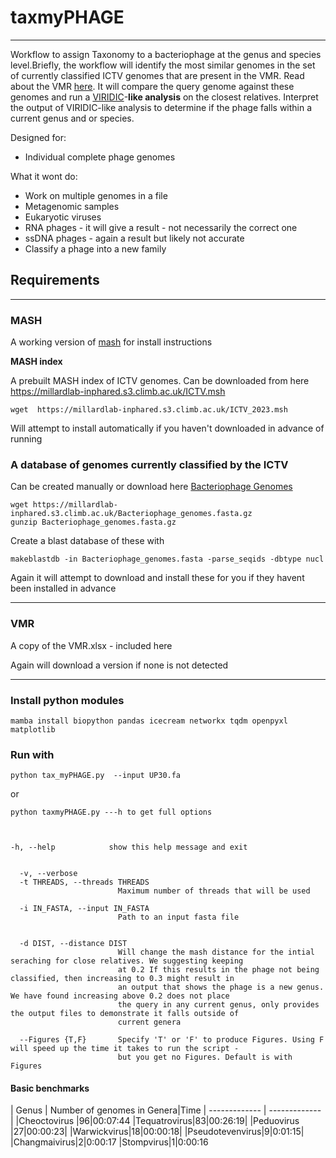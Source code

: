 # taxmyPHAGE

----------

Workflow to assign Taxonomy to a bacteriophage at the genus and species level.Briefly, the workflow will identify the most similar genomes in the set of currently classified ICTV genomes that are present in the VMR. 
Read about the VMR [here](https://ictv.global/vmr). It will compare the query genome against these genomes and run a [VIRIDIC](https://doi.org/10.3390/v12111268)-**like analysis** on the closest relatives. Interpret the output of VIRIDIC-like analysis to determine if the phage falls within a current genus and or species. 



Designed for:

- Individual complete phage genomes 


What it wont do:
 
- Work on multiple  genomes in a file 
- Metagenomic samples 
- Eukaryotic viruses
- RNA phages - it will give a result - not necessarily the correct one 
- ssDNA phages - again a result but likely not accurate 
- Classify a phage into a new family 




## Requirements 

----------

### MASH  

A working version of [mash](https://mash.readthedocs.io/en/latest/) for install instructions


**MASH index**

A prebuilt MASH index of ICTV genomes. Can be downloaded from here https://millardlab-inphared.s3.climb.ac.uk/ICTV.msh

	wget  https://millardlab-inphared.s3.climb.ac.uk/ICTV_2023.msh

Will attempt to install automatically if you haven't downloaded in advance of running 


### **A database of genomes currently classified by the ICTV**

Can be created manually or download here [Bacteriophage Genomes](https://millardlab-inphared.s3.climb.ac.uk/Bacteriophage_genomes.fasta.gz)

	wget https://millardlab-inphared.s3.climb.ac.uk/Bacteriophage_genomes.fasta.gz
	gunzip Bacteriophage_genomes.fasta.gz

Create a blast database of these with 

	makeblastdb -in Bacteriophage_genomes.fasta -parse_seqids -dbtype nucl 


Again it will attempt to download and install these for you if they havent been installed in advance 

----------

### VMR


A copy of the VMR.xlsx - included here 

Again will download a version if none is not detected 



------

### Install python modules 


	mamba install biopython pandas icecream networkx tqdm openpyxl matplotlib





### Run with 

	python tax_myPHAGE.py  --input UP30.fa 

or 

	python taxmyPHAGE.py ---h to get full options 



	-h, --help            show this help message and exit


	  -v, --verbose
	  -t THREADS, --threads THREADS
	                        Maximum number of threads that will be used

	  -i IN_FASTA, --input IN_FASTA
	                        Path to an input fasta file

	 
	  -d DIST, --distance DIST
	                        Will change the mash distance for the intial seraching for close relatives. We suggesting keeping
	                        at 0.2 If this results in the phage not being classified, then increasing to 0.3 might result in
	                        an output that shows the phage is a new genus. We have found increasing above 0.2 does not place
	                        the query in any current genus, only provides the output files to demonstrate it falls outside of
	                        current genera

	  --Figures {T,F}       Specify 'T' or 'F' to produce Figures. Using F will speed up the time it takes to run the script -
	                        but you get no Figures. Default is with Figures 









#### Basic benchmarks 




| Genus | Number of genomes in Genera|Time
| ------------- | ------------- |
|Cheoctovirus |96|00:07:44
|Tequatrovirus|83|00:26:19|
|Peduovirus |27|00:00:23|
|Warwickvirus|18|00:00:18|
|Pseudotevenvirus|9|0:01:15|
|Changmaivirus|2|0:00:17
|Stompvirus|1|0:00:16



